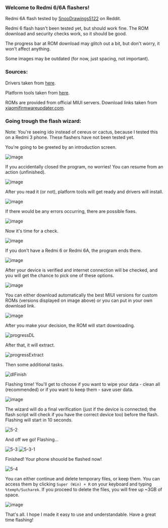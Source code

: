 ### Welcome to Redmi 6/6A flashers!

Redmi 6A flash tested by [SnooDrawings5122](https://www.reddit.com/u/SnooDrawings5122) on Reddit.

Redmi 6 flash hasn't been tested yet, but should work fine. The ROM download and security checks work, so it should be good.

The progress bar at ROM download may glitch out a bit, but don't worry, it won't affect anything.

Some images may be outdated (for now, just spacing, not important).

### Sources:

Drivers taken from [here](https://github.com/DataStream3/15-Seconds-ADB-Installer-Reborn/tree/master/driver).

Platform tools taken from [here](https://developer.android.com/studio/releases/platform-tools).

ROMs are provided from official MIUI servers. Download links taken from [xiaomifirmwareupdater.com](https://xiaomifirmwareupdater.com).

### Going trough the flash wizard:

Note: You're seeing ido instead of cereus or cactus, because I tested this on a Redmi 3 phone. These flashers have not been tested yet.

You're going to be greeted by an introduction screen.

![image](https://user-images.githubusercontent.com/31042508/179199873-8bdd6198-e060-47a5-9133-8b41e29636b8.png)

If you accidentally closed the program, no worries! You can resume from an action (unfinished).

![image](https://user-images.githubusercontent.com/31042508/179200062-eb0405a0-4d00-4b43-ac0f-36a82bb636cd.png)

After you read it (or not), platform tools will get ready and drivers will install.

![image](https://user-images.githubusercontent.com/31042508/179200188-4f102ae7-7c1c-4da1-8fde-3cd9b67c5255.png)

If there would be any errors occurring, there are possible fixes.

![image](https://user-images.githubusercontent.com/31042508/179200383-647f4215-a935-4dc1-b4c2-22577c710ec6.png)

Now it's time for a check.

![image](https://user-images.githubusercontent.com/31042508/179202200-75328b78-73e5-4776-9392-c48545e9f6e2.png)

If you don't have a Redmi 6 or Redmi 6A, the program ends there.

![image](https://user-images.githubusercontent.com/31042508/179201890-7d475549-ed72-47be-a429-16286f877de3.png)

After your device is verified and internet connection will be checked, and you will get the chance to pick one of these options.

![image](https://user-images.githubusercontent.com/31042508/181814250-1c5349a1-42bf-48d9-8ad9-a1089883b4cc.png)

You can either download automatically the best MIUI versions for custom ROMs (versions displayed on image above) or you can put in your own download link.

![image](https://user-images.githubusercontent.com/31042508/181814463-10691190-3b80-4b71-9e2b-c3d3550c399a.png)

After you make your decision, the ROM will start downloading.

![progressDL](https://user-images.githubusercontent.com/31042508/181813769-06f755cd-f224-4e00-817e-5fafd6d05208.png)

After that, it will extract.

![progressExtract](https://user-images.githubusercontent.com/31042508/181813893-aadc7338-94d9-4733-86cb-c3f8a20444f6.png)

Then some additional tasks.

![dlFinish](https://user-images.githubusercontent.com/31042508/181813937-2da34b1f-c7c8-40f6-b124-df139445a100.png)

Flashing time! You'll get to choose if you want to wipe your data - clean all (recommended) or if you want to keep them - save user data.

![image](https://user-images.githubusercontent.com/31042508/179205684-7363dd9f-65ad-4478-aaaa-e3dc18706c24.png)

The wizard will do a final verification (just if the device is connected; the flash script will check if you have the correct device too) before the flash. Flashing will start in 10 seconds.

![5-2](https://user-images.githubusercontent.com/31042508/176513590-2855ff08-9c90-4428-a56e-b274b6f32baf.png)

And off we go! Flashing...

![5-3](https://user-images.githubusercontent.com/31042508/176513670-1545d8ac-8442-4c8e-a145-0799b89937a0.png)
![5-3-1](https://user-images.githubusercontent.com/31042508/176513725-72626ac2-7262-4e44-8cac-d5eff13a781b.png)

Finished! Your phone shouold be flashed now!

![5-4](https://user-images.githubusercontent.com/31042508/176513890-50c0661d-0731-4c2f-9f5a-46e967db1a3b.png)

You can either continue and delete temporary files, or keep them. You can access them by clicking `Super (Win) + R` on your keyboard and typing `%temp%/Sucharek`.
If you proceed to delete the files, you will free up ~3GB of space.

![image](https://user-images.githubusercontent.com/31042508/179205978-f4aad528-a6b6-4831-93bc-ea8a4ed4b348.png)


That's all. I hope I made it easy to use and understandable.
Have a great time flashing!
